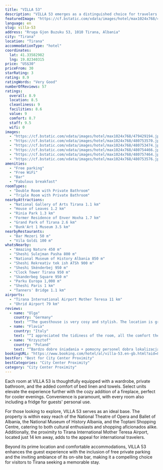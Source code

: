 ```yaml
---
title: "VILLA 53"
description: "VILLA 53 emerges as a distinguished choice for travelers seeking a blend of comfort and convenience in the heart of Tirana."
featuredImage: "https://cf.bstatic.com/xdata/images/hotel/max1024x768/479429194.jpg?k=ad746ca73e95be0eaa6ffee3f24c41d656200cd535a7c90b626a5f6ff5e77ce8&o=&hp=1"
language: en
slug: villa-53
address: "Rruga Gjon Buzuku 53, 1010 Tirana, Albania"
city: "Tirana"
location: "Tirana"
accommodationType: "hotel"
coordinates:
  lat: 41.33582982
  lng: 19.82340315
price: "US$30"
priceFrom: 30
starRating: 3
rating: 8.9
ratingWords: "Very Good"
numberOfReviews: 57
ratings:
  overall: 8.9
  location: 8.5
  cleanliness: 9
  facilities: 8.6
  value: 9
  comfort: 8.7
  staff: 9.5
  wifi: 0
images:
  - "https://cf.bstatic.com/xdata/images/hotel/max1024x768/479429194.jpg?k=ad746ca73e95be0eaa6ffee3f24c41d656200cd535a7c90b626a5f6ff5e77ce8&o=&hp=1"
  - "https://cf.bstatic.com/xdata/images/hotel/max1024x768/480753570.jpg?k=a84c4e4aec0238f63e40fbf3da39063b88eea4a720ca8172aaa625c549c29076&o=&hp=1"
  - "https://cf.bstatic.com/xdata/images/hotel/max1024x768/480753474.jpg?k=ab81b3a2601f14c5943d2a1e2685c76cf567fdbc37dcdc7be7374d4162ea5d5b&o=&hp=1"
  - "https://cf.bstatic.com/xdata/images/hotel/max1024x768/480754466.jpg?k=56c8044275e38d88be1b990270a48de20be39a913f46d67095319fda0553cb99&o=&hp=1"
  - "https://cf.bstatic.com/xdata/images/hotel/max1024x768/480757464.jpg?k=0f9f7bde35721f885f6496f03cf4dd233232d01a776dc696985d29a83fac280a&o=&hp=1"
  - "https://cf.bstatic.com/xdata/images/hotel/max1024x768/480753576.jpg?k=8e5a09041a13d278e3c1ecf92334bdc846629ae4e8cc23fccef4b3ed9c4dd07b&o=&hp=1"
amenities:
  - "Free parking"
  - "Free WiFi"
  - "Bar"
  - "Fabulous breakfast"
roomTypes:
  - "Double Room with Private Bathroom"
  - "Triple Room with Private Bathroom"
nearbyAttractions:
  - "National Gallery of Arts Tirana 1.1 km"
  - "House of Leaves 1.2 km"
  - "Rinia Park 1.3 km"
  - "Former Residence of Enver Hoxha 1.7 km"
  - "Grand Park of Tirana 2.6 km"
  - "Bunk'Art 1 Museum 3.5 km"
nearbyRestaurants:
  - "Bar Mezeri 50 m"
  - "Vila Goldi 100 m"
whatsNearby:
  - "Amazing Nature 450 m"
  - "Sheshi Sulejman Pasha 800 m"
  - "National Museum of History Albania 850 m"
  - "Sheshi Rekreativ tek ish ATSh 900 m"
  - "Sheshi Skënderbej 950 m"
  - "Clock Tower Tirana 950 m"
  - "Skanderbeg Square 950 m"
  - "Parku Europa 1,000 m"
  - "Sheshi Paris 1 km"
  - "Tanners' Bridge 1.1 km"
airports:
  - "Tirana International Airport Mother Teresa 11 km"
  - "Ohrid Airport 79 km"
reviews:
  - name: "Olga"
    country: "Germany"
    text: "“The guesthouse is very cosy and stylish. The location is great. The hosts are very helpful and hospital.”"
  - name: "Flavia"
    country: "Italy"
    text: "“I appreciated the tidiness of the room, all the comfort they provide to make your experience pleasant, the kindness of the host and the breakfast.”"
  - name: "Krzysztof"
    country: "Poland"
    text: "“Bardzo dobre śniadania + pomocny personel dobra lokalizacja blisko sklepów centrum itd. WIFI działa poprawnie generalnie jest wszystko czego trzeba na miejscu.”"
bookingURL: "https://www.booking.com/hotel/al/villa-53.en-gb.html?aid=8035640"
bestFor: "Best for City Center Proximity"
bestCategories: "City Center Proximity"
category: "City Center Proximity"
---
```


Each room at VILLA 53 is thoughtfully equipped with a wardrobe, private bathroom, and the added comfort of bed linen and towels. Select units elevate the experience further with the cozy addition of a fireplace, perfect for cooler evenings. Convenience is paramount, with every room also including a fridge for guests' personal use.

For those looking to explore, VILLA 53 serves as an ideal base. The property is within easy reach of the National Theatre of Opera and Ballet of Albania, the National Museum of History Albania, and the Toptani Shopping Centre, catering to both cultural enthusiasts and shopping aficionados alike. Additionally, the proximity to Tirana International Mother Teresa Airport, located just 14 km away, adds to the appeal for international travelers.

Beyond its prime location and comfortable accommodations, VILLA 53 enhances the guest experience with the inclusion of free private parking and the inviting ambiance of its on-site bar, making it a compelling choice for visitors to Tirana seeking a memorable stay.